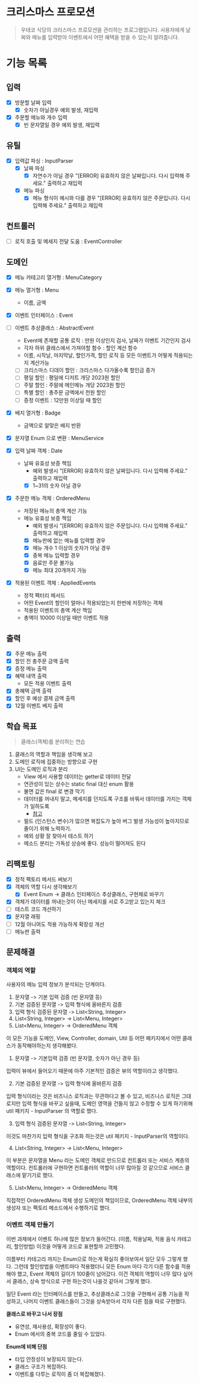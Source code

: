 # 크리스마스 프로모션

> 우테코 식당의 크리스마스 프로모션을 관리하는 프로그램입니다.
> 사용자에게 날짜와 메뉴를 입력받아 이벤트에서 어떤 혜택을 받을 수 있는지 알려줍니다.

# 기능 목록

## 입력

- [x] 방문할 날짜 입력
  - [x] 숫자가 아닐경우 예외 발생, 재입력
- [x] 주문할 메뉴와 개수 입력
  - [x] 빈 문자열일 경우 예외 발생, 재입력

## 유틸

- [x] 입력값 파싱 : InputParser
  - [x] 날짜 파싱
    - [x] 자연수가 아닐 경우 "[ERROR] 유효하지 않은 날짜입니다. 다시 입력해 주세요." 출력하고 재입력
  - [x] 메뉴 파싱
    - [x] 메뉴 형식이 예시와 다를 경우 "[ERROR] 유효하지 않은 주문입니다. 다시 입력해 주세요." 출력하고 재입력

## 컨트롤러

- [ ] 로직 호출 및 메세지 전달 도움 : EventController

## 도메인

- [x] 메뉴 카테고리 열거형 : MenuCategory
- [x] 메뉴 열거형 : Menu
  - 이름, 금액
- [x] 이벤트 인터페이스 : Event
- [ ] 이벤트 추상클래스 : AbstractEvent
  - Event에 존재할 공통 로직 : 만원 이상인지 검사, 날짜가 이벤트 기간인지 검사
  - 각자 하위 클래스에서 가져야할 함수 : 할인 계산 함수
  - 이름, 시작날, 마지막날, 할인가격, 할인 로직 등 모든 이벤트가 어떻게 적용되는지 계산가능
  - [ ] 크리스마스 디데이 할인 : 크리스마스 다가올수록 할인금 증가
  - [ ] 평일 할인 : 평일에 디저트 개당 2023원 할인
  - [ ] 주말 할인 : 주말에 메인메뉴 개당 2023원 할인
  - [ ] 특별 할인 : 총주문 금액에서 천원 할인
  - [ ] 증정 이벤트 : 12만원 이상일 때 할인
- [x] 배지 열거형 : Badge
  - 금액으로 알맞은 배지 반환

- [x] 문자열 Enum 으로 변환 : MenuService 

- [x] 입력 날짜 객체 : Date
  - 날짜 유효성 보증 책임
    - 예외 발생시 "[ERROR] 유효하지 않은 날짜입니다. 다시 입력해 주세요." 출력하고 재입력
    - [x] 1~31의 숫자 아닐 경우
- [x] 주문한 메뉴 객체 : OrderedMenu
  - 저장된 메뉴의 총액 계산 기능
  - 메뉴 유효성 보증 책임
    - 예외 발생시 "[ERROR] 유효하지 않은 주문입니다. 다시 입력해 주세요." 출력하고 재입력
    - [x] 메뉴판에 없는 메뉴를 입력할 경우
    - [x] 메뉴 개수 1 이상의 숫자가 아닐 경우
    - [x] 중복 메뉴 입력할 경우
    - [x] 음료만 주문 불가능
    - [x] 메뉴 최대 20개까지 가능
- [x] 적용된 이벤트 객체 : AppliedEvents
  - 정적 팩터리 메서드
  - 어떤 Event의 할인이 얼마나 적용되었는지 한번에 저장하는 객체
  - 적용된 이벤트의 총액 계산 책임
  - 총액이 10000 이상일 때만 이벤트 적용

## 출력

- [x] 주문 메뉴 출력
- [x] 할인 전 총주문 금액 출력
- [x] 증정 메뉴 출력
- [x] 혜택 내역 출력
  - 모든 적용 이벤트 출력
- [x] 총혜택 금액 출력
- [x] 할인 후 예상 결제 금액 출력
- [x] 12월 이벤트 베지 출력

## 학습 목표

> 클래스(객체)를 분리하는 연습

1. 클래스의 역할과 책임을 생각해 보고
2. 도메인 로직에 집중하는 방향으로 구현
3. UI는 도메인 로직과 분리
   - View 에서 사용할 데이터는 getter로 데이터 전달
   - 연관성이 있는 상수는 static final 대신 enum 활용
   - 불면 값은 final 로 변경 막기
   - 데이터를 꺼내지 말고, 메세지를 던지도록 구조를 바꿔서 데이터를 가지는 객체가 일하도록
     - [참고](https://tecoble.techcourse.co.kr/post/2020-04-28-ask-instead-of-getter/)
   - 필드 (인스턴스 변수)가 많으면 복잡도가 높아 버그 발생 가능성이 높아지므로 줄이기 위해 노력하기.
   - 예외 상황 잘 찾아서 테스트 하기
   - 메소드 분리는 가독성 상승에 좋다. 성능이 떨어져도 된다

## 리팩토링

- [x] 정적 팩토리 메서드 써보기
- [x] 객체의 역할 다시 생각해보기
  - [x] Event Enum -> 클래스 인터페이스 추상클래스, 구현체로 바꾸기
- [x] 객체가 데이터를 꺼내는것이 아닌 메세지를 서로 주고받고 있는지 체크
- [ ] 테스트 코드 개선하기
- [x] 문자열 래핑
- [ ] 12월 아니여도 적용 가능하게 확장성 개선
- [ ] 메뉴판 출력

## 문제해결

### 객체의 역할

사용자의 메뉴 입력 정보가 분석되는 단계이다.

1. 문자열 -> 기본 입력 검증 (빈 문자열 등)
2. 기본 검증된 문자열 -> 입력 형식에 올바른지 검증
3. 입력 형식 검증된 문자열 -> List<String, Integer>
4. List<String, Integer> -> List<Menu, Integer>
5. List<Menu, Integer> -> OrderedMenu 객체

이 모든 기능을 도메인, View, Controller, domain, Util 등 어떤 패키지에서 어떤 클래스가 동작해야하는지 생각해봤다.

1. 문자열 -> 기본입력 검증 (빈 문자열, 숫자가 아닌 경우 등)

입력이 뷰에서 들어오기 때문에 아주 기본적인 검증은 뷰의 역할이라고 생각했다.

2. 기본 검증된 문자열 -> 입력 형식에 올바른지 검증

입력 형식이라는 것은 비즈니스 로직과는 무관하다고 볼 수 있고,
비즈니스 로직은 그대로지만 입력 형식을 바꾸고 싶을때,
도메인 영역을 건들지 않고 수정할 수 있게 하기위해 util 패키지 - InputParser 의 역할로 했다.

3. 입력 형식 검증된 문자열 -> List<String, Integer>

이것도 마찬가지 입력 형식을 구조화 하는것은 util 패키지 - InputParser의 역할이다.

4. List<String, Integer> -> List<Menu, Integer>

이 부분은 문자열을 Menu 라는 도메인 객체로 만드므로 컨트롤러 또는 서비스 계층의 역할이다.
컨트롤러에 구현하면 컨트롤러의 역할이 너무 많아질 것 같으므로 서비스 클래스에 맡기기로 했다.

5. List<Menu, Integer> -> OrderedMenu 객체

직접적인 OrderedMenu 객체 생성 도메인의 책임이므로,
OrderedMenu 객체 내부의 생성자 또는 팩토리 메소드에서 수행하기로 했다.

### 이벤트 객체 만들기

이번 과제에서 이벤트 하나에 많은 정보가 들어간다. (이름, 적용날짜, 적용 음식 카테고리, 할인방법) 이것을 어떻게 코드로 표현할까 고민했다.

이름부터 카테고리 까지는 Enum으로 하는게 확실히 좋아보여서 일단 모두 그렇게 했다.
그런데 할인방법을 이벤트마다 적용했더니 모든 Enum 마다 각기 다른 함수를 적용해야 했고, Event 객체의 길이가 100줄이 넘어갔다.
이건 객체의 역할이 너무 많다 싶어서 클래스, 상속 방식으로 구현 하는것이 나을것 같아서 그렇게 했다.

일단 Event 라는 인터페이스를 만들고, 추상클래스로 그것을 구현해서 공통 기능을 작성하고,
나머지 이벤트 클래스들이 그것을 상속받아서 각자 다른 점을 따로 구현했다.

**클래스로 바꾸고 나서 장점**
- 유연성, 재사용성, 확장성이 좋다.
- Enum 에서의 중복 코드를 줄일 수 있었다. 

**Enum에 비해 단점**
- 타입 안정성이 보장되지 않는다.
- 클래스 구조가 복잡하다.
- 이벤트를 다루는 로직이 좀 더 복잡해졌다.
